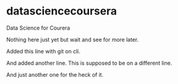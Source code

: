 datasciencecoursera
===================

Data Science for Courera

Nothing here just yet but wait and see for more later.

Added this line with git on cli.

And added another line.
This is supposed to be on a different line.

And just another one for the heck of it.
